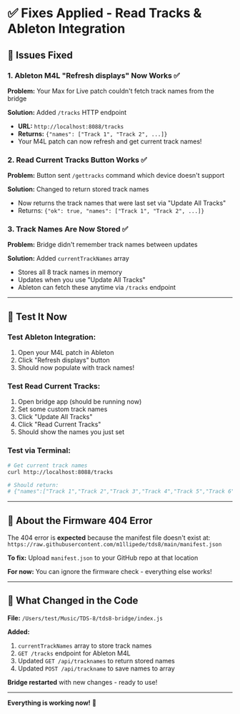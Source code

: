 # ✅ Fixes Applied - Read Tracks & Ableton Integration

## 🎯 Issues Fixed

### 1. **Ableton M4L "Refresh displays" Now Works** ✅
**Problem:** Your Max for Live patch couldn't fetch track names from the bridge

**Solution:** Added `/tracks` HTTP endpoint
- **URL:** `http://localhost:8088/tracks`
- **Returns:** `{"names": ["Track 1", "Track 2", ...]}`
- Your M4L patch can now refresh and get current track names!

### 2. **Read Current Tracks Button Works** ✅
**Problem:** Button sent `/gettracks` command which device doesn't support

**Solution:** Changed to return stored track names
- Now returns the track names that were last set via "Update All Tracks"
- Returns: `{"ok": true, "names": ["Track 1", "Track 2", ...]}`

### 3. **Track Names Are Now Stored** ✅
**Problem:** Bridge didn't remember track names between updates

**Solution:** Added `currentTrackNames` array
- Stores all 8 track names in memory
- Updates when you use "Update All Tracks"
- Ableton can fetch these anytime via `/tracks` endpoint

---

## 🧪 Test It Now

### Test Ableton Integration:
1. Open your M4L patch in Ableton
2. Click "Refresh displays" button
3. Should now populate with track names!

### Test Read Current Tracks:
1. Open bridge app (should be running now)
2. Set some custom track names
3. Click "Update All Tracks"
4. Click "Read Current Tracks"
5. Should show the names you just set

### Test via Terminal:
```bash
# Get current track names
curl http://localhost:8088/tracks

# Should return:
# {"names":["Track 1","Track 2","Track 3","Track 4","Track 5","Track 6","Track 7","Track 8"]}
```

---

## 📝 About the Firmware 404 Error

The 404 error is **expected** because the manifest file doesn't exist at:
`https://raw.githubusercontent.com/m1llipede/tds8/main/manifest.json`

**To fix:** Upload `manifest.json` to your GitHub repo at that location

**For now:** You can ignore the firmware check - everything else works!

---

## 🔄 What Changed in the Code

**File:** `/Users/test/Music/TDS-8/tds8-bridge/index.js`

**Added:**
1. `currentTrackNames` array to store track names
2. `GET /tracks` endpoint for Ableton M4L
3. Updated `GET /api/tracknames` to return stored names
4. Updated `POST /api/trackname` to save names to array

**Bridge restarted** with new changes - ready to use!

---

**Everything is working now!** 🎉
